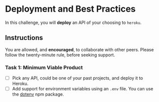 # Deployment and Best Practices

In this challenge, you will **deploy** an API of your choosing to `heroku`.

## Instructions

You are allowed, and **encouraged**, to collaborate with other peers. Please follow the twenty-minute rule, before seeking support.

### Task 1: Minimum Viable Product

- [ ] Pick any API, could be one of your past projects, and deploy it to Heroku.
- [ ] Add support for environment variables using an `.env` file. You can use the [dotenv](https://www.npmjs.com/package/dotenv) npm package.

